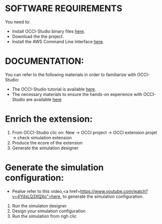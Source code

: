 
# SOFTWARE REQUIREMENTS
You need to:
* Install OCCI-Studio binary files <a href="http://www.obeo.fr/download/occiware/">here</a>.
* Download the the project.
* Install the AWS Command Line Interface <a href="https://docs.aws.amazon.com/cli/latest/userguide/cli-chap-install.html">here</a>.

# DOCUMENTATION:
You can refer to the following materials in order to familiarize with OCCI-Studio:
* The OCCI-Studio tutorial is available <a href="https://drive.google.com/open?id=0B7zqdAuZr708VWZCYVZRZzY3YVE">here</a>.
* The necessary materials to ensure the hands-on experience with OCCI-Studio are available <a href="https://drive.google.com/file/d/1Y6cESS8v9BXJA4H_I6H8RVE1Xzrrx3x_/view?usp=sharing">here</a>

# Enrich the extension:
<ol>
  <li>From OCCI-Studio clic on: New -> OCCI project -> OCCI extension projet -> check simulation extension</li>
  <li>Produce the ecore of the extension</li>
  <li>Generate the simulation designer</li>
</ol>

# Generate the simulation configuration:
* Pealse refer to this video,<a href=https://www.youtube.com/watch?v=4YdxLQ3XQXo">here</a>, to generate the simulation configuration.
<ol>
  <li>Run the simulaton designer</li>
  <li>Design your simulation configuration</li>
  <li>Run the simulation from righ clic</li>
</ol>
